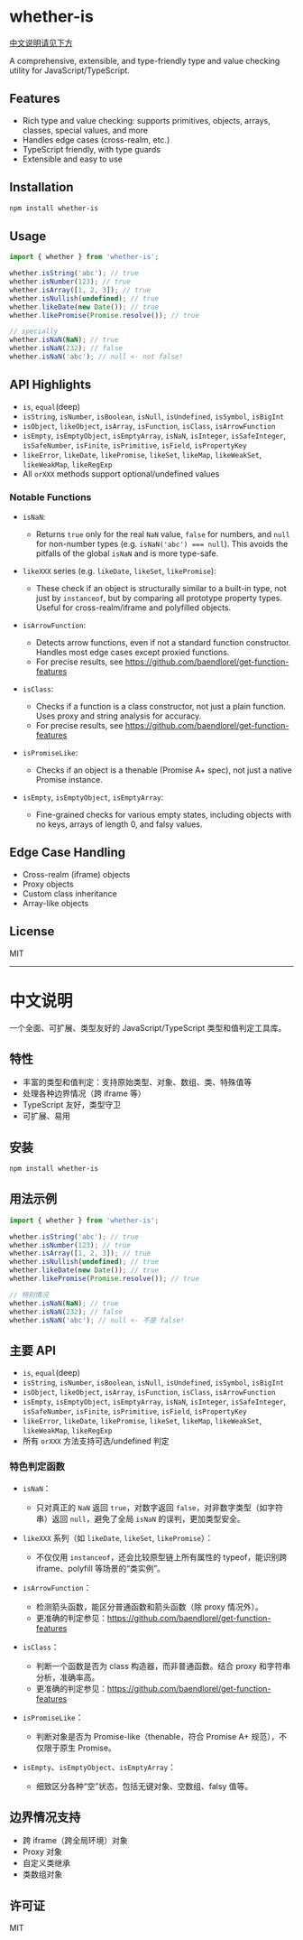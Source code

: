 # whether-is

[中文说明请见下方](#中文说明)

A comprehensive, extensible, and type-friendly type and value checking utility for JavaScript/TypeScript.

## Features

- Rich type and value checking: supports primitives, objects, arrays, classes, special values, and more
- Handles edge cases (cross-realm, etc.)
- TypeScript friendly, with type guards
- Extensible and easy to use

## Installation

```bash
npm install whether-is
```

## Usage

```ts
import { whether } from 'whether-is';

whether.isString('abc'); // true
whether.isNumber(123); // true
whether.isArray([1, 2, 3]); // true
whether.isNullish(undefined); // true
whether.likeDate(new Date()); // true
whether.likePromise(Promise.resolve()); // true

// specially
whether.isNaN(NaN); // true
whether.isNaN(232); // false
whether.isNaN('abc'); // null <- not false!
```

## API Highlights

- `is`, `equal`(deep)
- `isString`, `isNumber`, `isBoolean`, `isNull`, `isUndefined`, `isSymbol`, `isBigInt`
- `isObject`, `likeObject`, `isArray`, `isFunction`, `isClass`, `isArrowFunction`
- `isEmpty`, `isEmptyObject`, `isEmptyArray`, `isNaN`, `isInteger`, `isSafeInteger`, `isSafeNumber`, `isFinite`, `isPrimitive`, `isField`, `isPropertyKey`
- `likeError`, `likeDate`, `likePromise`, `likeSet`, `likeMap`, `likeWeakSet`, `likeWeakMap`, `likeRegExp`
- All `orXXX` methods support optional/undefined values

### Notable Functions

- `isNaN`:

  - Returns `true` only for the real `NaN` value, `false` for numbers, and `null` for non-number types (e.g. `isNaN('abc') === null`). This avoids the pitfalls of the global `isNaN` and is more type-safe.

- `likeXXX` series (e.g. `likeDate`, `likeSet`, `likePromise`):
  - These check if an object is structurally similar to a built-in type, not just by `instanceof`, but by comparing all prototype property types. Useful for cross-realm/iframe and polyfilled objects.
- `isArrowFunction`:
  - Detects arrow functions, even if not a standard function constructor. Handles most edge cases except proxied functions.
  - For precise results, see https://github.com/baendlorel/get-function-features
- `isClass`:
  - Checks if a function is a class constructor, not just a plain function. Uses proxy and string analysis for accuracy.
  - For precise results, see https://github.com/baendlorel/get-function-features
- `isPromiseLike`:
  - Checks if an object is a thenable (Promise A+ spec), not just a native Promise instance.
- `isEmpty`, `isEmptyObject`, `isEmptyArray`:
  - Fine-grained checks for various empty states, including objects with no keys, arrays of length 0, and falsy values.

## Edge Case Handling

- Cross-realm (iframe) objects
- Proxy objects
- Custom class inheritance
- Array-like objects

## License

MIT

---

# 中文说明

一个全面、可扩展、类型友好的 JavaScript/TypeScript 类型和值判定工具库。

## 特性

- 丰富的类型和值判定：支持原始类型、对象、数组、类、特殊值等
- 处理各种边界情况（跨 iframe 等）
- TypeScript 友好，类型守卫
- 可扩展、易用

## 安装

```bash
npm install whether-is
```

## 用法示例

```ts
import { whether } from 'whether-is';

whether.isString('abc'); // true
whether.isNumber(123); // true
whether.isArray([1, 2, 3]); // true
whether.isNullish(undefined); // true
whether.likeDate(new Date()); // true
whether.likePromise(Promise.resolve()); // true

// 特别情况
whether.isNaN(NaN); // true
whether.isNaN(232); // false
whether.isNaN('abc'); // null <- 不是 false!
```

## 主要 API

- `is`, `equal`(deep)
- `isString`, `isNumber`, `isBoolean`, `isNull`, `isUndefined`, `isSymbol`, `isBigInt`
- `isObject`, `likeObject`, `isArray`, `isFunction`, `isClass`, `isArrowFunction`
- `isEmpty`, `isEmptyObject`, `isEmptyArray`, `isNaN`, `isInteger`, `isSafeInteger`, `isSafeNumber`, `isFinite`, `isPrimitive`, `isField`, `isPropertyKey`
- `likeError`, `likeDate`, `likePromise`, `likeSet`, `likeMap`, `likeWeakSet`, `likeWeakMap`, `likeRegExp`
- 所有 `orXXX` 方法支持可选/undefined 判定

### 特色判定函数

- `isNaN`：

  - 只对真正的 `NaN` 返回 `true`，对数字返回 `false`，对非数字类型（如字符串）返回 `null`，避免了全局 `isNaN` 的误判，更加类型安全。

- `likeXXX` 系列（如 `likeDate`, `likeSet`, `likePromise`）：
  - 不仅仅用 `instanceof`，还会比较原型链上所有属性的 typeof，能识别跨 iframe、polyfill 等场景的“类实例”。
- `isArrowFunction`：
  - 检测箭头函数，能区分普通函数和箭头函数（除 proxy 情况外）。
  - 更准确的判定参见：https://github.com/baendlorel/get-function-features
- `isClass`：
  - 判断一个函数是否为 class 构造器，而非普通函数。结合 proxy 和字符串分析，准确率高。
  - 更准确的判定参见：https://github.com/baendlorel/get-function-features
- `isPromiseLike`：
  - 判断对象是否为 Promise-like（thenable，符合 Promise A+ 规范），不仅限于原生 Promise。
- `isEmpty`、`isEmptyObject`、`isEmptyArray`：
  - 细致区分各种“空”状态，包括无键对象、空数组、falsy 值等。

## 边界情况支持

- 跨 iframe（跨全局环境）对象
- Proxy 对象
- 自定义类继承
- 类数组对象

## 许可证

MIT
